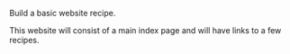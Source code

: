 Build a basic website recipe.

This website will consist of a main index page and will have links to a few recipes.
